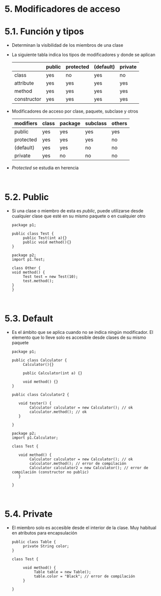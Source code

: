 # 5. Modificadores de acceso

# 5.1. Función y tipos

- Determinan la visibilidad de los miembros de una clase
- La siguiente tabla indica los tipos de modificadores y donde se aplican

  |             | public | protected | (default) | private |
  | ----------- | ------ | --------- | --------- | ------- |
  | class       | yes    | no        | yes       | no      |
  | attribute   | yes    | yes       | yes       | yes     |
  | method      | yes    | yes       | yes       | yes     |
  | constructor | yes    | yes       | yes       | yes     |

- Modificadores de acceso por clase, paquete, subclase y otros

  | modifiers | class | package | subclass | others |
  | --------- | ----- | ------- | -------- | ------ |
  | public    | yes   | yes     | yes      | yes    |
  | protected | yes   | yes     | yes      | no     |
  | (default) | yes   | yes     | no       | no     |
  | private   | yes   | no      | no       | no     |

- _Protected_ se estudia en herencia

<br>

# 5.2. Public

- Si una clase o miembro de esta es _public_, puede utilizarse desde cualquier clase que esté en su mismo paquete o en cualquier otro

  ```
  package p1;

  public class Test {
       public Test(int a){}
       public void method(){}
  }
  ```

  ```
  package p2;
  import p1.Test;

  class Other {
  void method() {
       Test test = new Test(10);
       test.method();
  }
  }
  ```

  <br>

# 5.3. Default

- Es el ámbito que se aplica cuando no se indica ningún modificador. El elemento que lo lleve solo es accesible desde clases de su mismo paquete

  ```
  package p1;

  public class Calculator {
       Calculator(){}

       public Calculator(int a) {}

       void method() {}
  }

  public class Calculator2 {

     void tester() {
          Calculator calculator = new Calculator(); // ok
          calculator.method(); // ok
     }

  }
  ```

  ```
  package p2;
  import p1.Calculator;

  class Test {

     void method() {
          Calculator calculator = new Calculator(); // ok
          calculator.method(); // error de compilación
          Calculator calculator2 = new Calculator(); // error de compilación (constructor no public)
     }

  }
  ```

<br>

# 5.4. Private

- El miembro solo es accesible desde el interior de la clase. Muy habitual en atributos para encapsulación

  ```
  public class Table {
       private String color;
  }

  class Test {

       void method() {
            Table table = new Table();
            table.color = "Black"; // error de compilación
       }

  }
  ```
